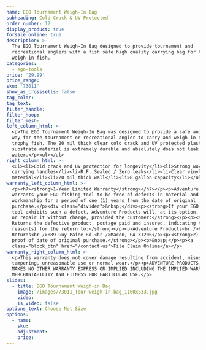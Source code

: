 ```yaml
---
name: EGO Tournament Weigh-In Bag
subheading: Cold Crack & UV Protected
order_number: 12
display_product: true
forsale_online: true
description: >-
  The EGO Tournament Weigh-In Bag designed to provide tournament and
  recreational anglers with a fish safe high quality carrying bag for their
  weigh-in fish.
categories:
  - ego-tools
price: '29.99'
price_range:
sku: '73011'
show_as_crosssells: false
tag_color:
tag_text:
filter_handle:
filter_hoop:
filter_mesh:
left_column_html: >-
  <p>The EGO Tournament Weigh-In Bag was designed to provide a safe and friendly
  way for the tournament or recreational angler to carry and weigh-in their
  trophy fish. The 20 mil thick clear cold crack and UV protected plastic
  substrate material is extremely durable and absolutely does not leak
  water.</p><ul></ul>
right_column_html: >-
  <ul><li>Cold crack and UV protection for longevity</li><li>Strong woven nylon
  carrying handles</li><li>R.F. Sealed / Zero leaks</li><li>Clear vinyl
  material</li><li>20 mil thick wall</li><li>8 gallon capacity</li></ul>
warranty_left_column_html: >-
  <p><h7><strong>1-Year Limited Warranty</strong></h7></p><p>Adventure Products
  warrants your EGO fishing tool to be free of defects in material and
  workmanship for a period of one (1) years from the date of original
  purchase.</p><div class="divider">&nbsp;</div><p><strong>If your EGO fishing
  tool exhibits such a defect, Adventure Products will, at its option, replace
  or repair it without charge, provided the customer:</strong></p><p><strong>1)
  Returns the defective product, postage paid and insured, indicating the
  reason(s) for the return to:</strong></p><p>Adventure Products<br />Product
  Returns<br />889 Guy Paine Rd.<br />Macon, GA 31206</p><p><strong>2) Submits
  proof of date of original purchase.</strong></p><p>&nbsp;</p><p><a
  class="block_btn" href="/contact-us">File Claim Online</a></p>
warranty_right_column_html: >-
  <p>This warranty does not cover damage resulting from accident, misuse, abuse,
  tampering, unreasonable use or normal wear.</p><p>ADVENTURE PRODUCTS, INC.
  MAKES NO OTHER WARRANTY EXPRESS OR IMPLIED INCLUDING THE IMPLIED WARRANTIES OF
  MERCHANTABILITY AND FITNESS FOR PARTICULAR USE.</p>
slides:
  - title: EGO Tournament Weigh-in Bag
    image: /images/73011_Tour-weigh-in-bag_1160x533.jpg
    video:
    is_video: false
options_text: Choose Net Size
options:
  - name:
    sku:
    adjustment:
    price:
---
```

